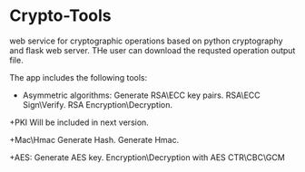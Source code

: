 # Crypto-Tools
web service for cryptographic operations based on python cryptography and flask web server.
THe user can download the requsted operation output file.

The app includes the following tools:

+ Asymmetric algorithms:
Generate RSA\ECC key pairs.
RSA\ECC Sign\Verify. 
RSA Encryption\Decryption.

+PKI
Will be included in next version.

+Mac\Hmac
Generate Hash.
Generate Hmac.

+AES:
Generate AES key.
Encryption\Decryption with AES CTR\CBC\GCM

